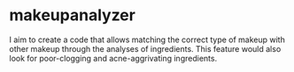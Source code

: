 # makeupanalyzer
I aim to create a code that allows matching the correct type of makeup with other makeup through the analyses of ingredients. This feature would also look for poor-clogging and acne-aggrivating ingredients.
